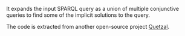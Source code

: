 It expands the input SPARQL query as a union of multiple conjunctive queries to find some of the implicit solutions to the query.

The code is extracted from another open-source project [Quetzal](https://github.com/Quetzal-RDF/quetzal).
